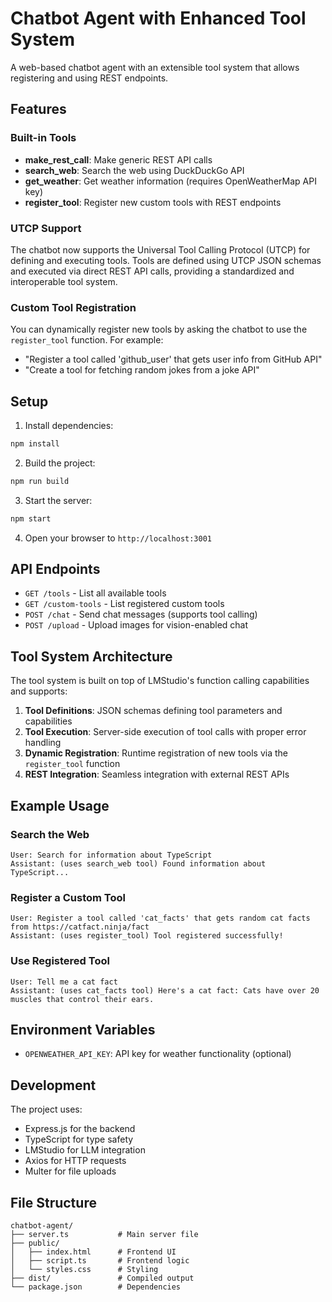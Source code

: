 # Chatbot Agent with Enhanced Tool System

A web-based chatbot agent with an extensible tool system that allows registering and using REST endpoints.

## Features

### Built-in Tools
- **make_rest_call**: Make generic REST API calls
- **search_web**: Search the web using DuckDuckGo API
- **get_weather**: Get weather information (requires OpenWeatherMap API key)
- **register_tool**: Register new custom tools with REST endpoints

### UTCP Support
The chatbot now supports the Universal Tool Calling Protocol (UTCP) for defining and executing tools. Tools are defined using UTCP JSON schemas and executed via direct REST API calls, providing a standardized and interoperable tool system.

### Custom Tool Registration
You can dynamically register new tools by asking the chatbot to use the `register_tool` function. For example:
- "Register a tool called 'github_user' that gets user info from GitHub API"
- "Create a tool for fetching random jokes from a joke API"

## Setup

1. Install dependencies:
```bash
npm install
```

2. Build the project:
```bash
npm run build
```

3. Start the server:
```bash
npm start
```

4. Open your browser to `http://localhost:3001`

## API Endpoints

- `GET /tools` - List all available tools
- `GET /custom-tools` - List registered custom tools
- `POST /chat` - Send chat messages (supports tool calling)
- `POST /upload` - Upload images for vision-enabled chat

## Tool System Architecture

The tool system is built on top of LMStudio's function calling capabilities and supports:

1. **Tool Definitions**: JSON schemas defining tool parameters and capabilities
2. **Tool Execution**: Server-side execution of tool calls with proper error handling
3. **Dynamic Registration**: Runtime registration of new tools via the `register_tool` function
4. **REST Integration**: Seamless integration with external REST APIs

## Example Usage

### Search the Web
```
User: Search for information about TypeScript
Assistant: (uses search_web tool) Found information about TypeScript...
```

### Register a Custom Tool
```
User: Register a tool called 'cat_facts' that gets random cat facts from https://catfact.ninja/fact
Assistant: (uses register_tool) Tool registered successfully!
```

### Use Registered Tool
```
User: Tell me a cat fact
Assistant: (uses cat_facts tool) Here's a cat fact: Cats have over 20 muscles that control their ears.
```

## Environment Variables

- `OPENWEATHER_API_KEY`: API key for weather functionality (optional)

## Development

The project uses:
- Express.js for the backend
- TypeScript for type safety
- LMStudio for LLM integration
- Axios for HTTP requests
- Multer for file uploads

## File Structure

```
chatbot-agent/
├── server.ts           # Main server file
├── public/
│   ├── index.html      # Frontend UI
│   ├── script.ts       # Frontend logic
│   └── styles.css      # Styling
├── dist/               # Compiled output
└── package.json        # Dependencies
